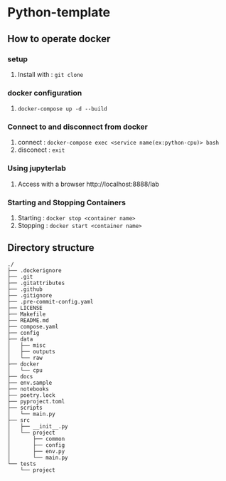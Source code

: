 # Python-template

## How to operate docker
### setup
1. Install with : `git clone`
### docker configuration
1. `docker-compose up -d --build`
### Connect to and disconnect from docker
1. connect : `docker-compose exec <service name(ex:python-cpu)> bash`
2. disconect : `exit`
### Using jupyterlab
1. Access with a browser http://localhost:8888/lab
### Starting and Stopping Containers
1. Starting : `docker stop <container name>`
2. Stopping : `docker start <container name>`

## Directory structure
```text
./
├── .dockerignore
├── .git
├── .gitattributes
├── .github
├── .gitignore
├── .pre-commit-config.yaml
├── LICENSE
├── Makefile
├── README.md
├── compose.yaml
├── config
├── data
│   ├── misc
│   ├── outputs
│   └── raw
├── docker
│   └── cpu
├── docs
├── env.sample
├── notebooks
├── poetry.lock
├── pyproject.toml
├── scripts
│   └── main.py
├── src
│   ├── __init__.py
│   └── project
│       ├── common
│       ├── config
│       ├── env.py
│       └── main.py
└── tests
    └── project
```
